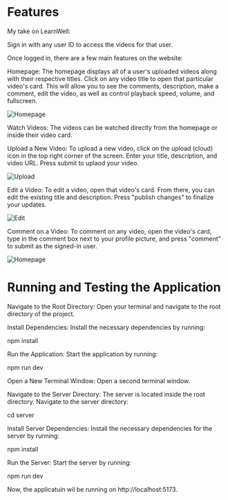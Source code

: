 # Features

My take on LearnWell:

Sign in with any user ID to access the videos for that user.

Once logged in, there are a few main features on the website:

Homepage: The homepage displays all of a user's uploaded videos along with their respective titles. Click on any video title to open that particular video's card. This will allow you to see the comments, description, make a comment, edit the video, as well as control playback speed, volume, and fullscreen.

![Homepage](Pictures/Main_Page.png)

Watch Videos: The videos can be watched directly from the homepage or inside their video card.

Upload a New Video: To upload a new video, click on the upload (cloud) icon in the top right corner of the screen. Enter your title, description, and video URL. Press submit to uplaod your video. 

![Upload](Pictures/Upload.png)

Edit a Video: To edit a video, open that video's card. From there, you can edit the existing title and description. Press "publish changes" to finalize your updates.

![Edit](Pictures/Edit.png)

Comment on a Video: To comment on any video, open the video's card, type in the comment box next to your profile picture, and press "comment" to submit as the signed-in user.

![Homepage](Pictures/VideoCard_Comments.png)



# Running and Testing the Application

Navigate to the Root Directory:
Open your terminal and navigate to the root directory of the project.

Install Dependencies:
Install the necessary dependencies by running:

npm install

Run the Application:
Start the application by running:


npm run dev

Open a New Terminal Window:
Open a second terminal window.

Navigate to the Server Directory:
The server is located inside the root directory. Navigate to the server directory:


cd server

Install Server Dependencies:
Install the necessary dependencies for the server by running:


npm install

Run the Server:
Start the server by running:


npm run dev

Now, the applicatuin wil be running on http://localhost:5173.
